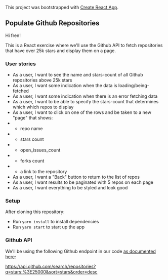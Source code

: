 This project was bootstrapped with [Create React App](https://github.com/facebook/create-react-app).

## Populate Github Repositories

Hi fren!

This is a React exercise where we'll use the Github API to fetch repositories that have over 25k stars and display them on a page.

### User stories

- As a user, I want to see the name and stars-count of all Github repositories above 25k stars
- As a user, I want some indication when the data is loading/being-fetched
- As a user, I want some indication when there is an error fetching data
- As a user, I want to be able to specify the stars-count that determines which which repos to display
- As a user, I want to click on one of the rows and be taken to a new "page" that shows:
- - repo name
- - stars count
- - open_issues_count
- - forks count
- - a link to the repository
- As a user, I want a "Back" button to return to the list of repos
- As a user, I want results to be paginated with 5 repos on each page
- As a user, I want everything to be styled and look good

### Setup

After cloning this repository:

- Run `yarn install` to install dependencies
- Run `yarn start` to start up the app

### Github API

We'll be using the following Github endpoint in our code [as documented here](https://developer.github.com/v3/search/#search-repositories):

https://api.github.com/search/repositories?q=stars:%3E25000&sort=stars&order=desc
